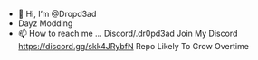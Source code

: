 - 👋 Hi, I’m @Dropd3ad
- Dayz Modding 
- 📫 How to reach me ... Discord/.dr0pd3ad
Join My Discord  https://discord.gg/skk4JRybfN
Repo Likely To Grow Overtime 
